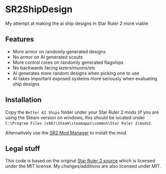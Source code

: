 # SR2ShipDesign
My attempt at making the ai ship designs in Star Ruler 2 more viable

## Features
* More armor on randomly generated designs
* No armor on AI generated scouts
* More control cores on randomly generated flagships
* No backwards facing lazers/muons/etc
* AI generates more random designs when picking one to use
* AI takes important exposed systems more seriously when evaluating ship designs

## Installation
Copy the `Better AI Ships` folder under your Star Ruler 2 mods (if you are using the Steam version on windows, this should be located under `C:\Program Files (x86)\Steam\steamapps\common\Star Ruler 2\mods`).

Alternatively use the [SR2 Mod Manager](https://github.com/DaloLorn/SR2ModManager) to install the mod.

## Legal stuff
This code is based on the original [Star Ruler 2 source](https://github.com/BlindMindStudios/StarRuler2-Source) which is licensed under the MIT license. My changes/additions are also licensed under MIT.
